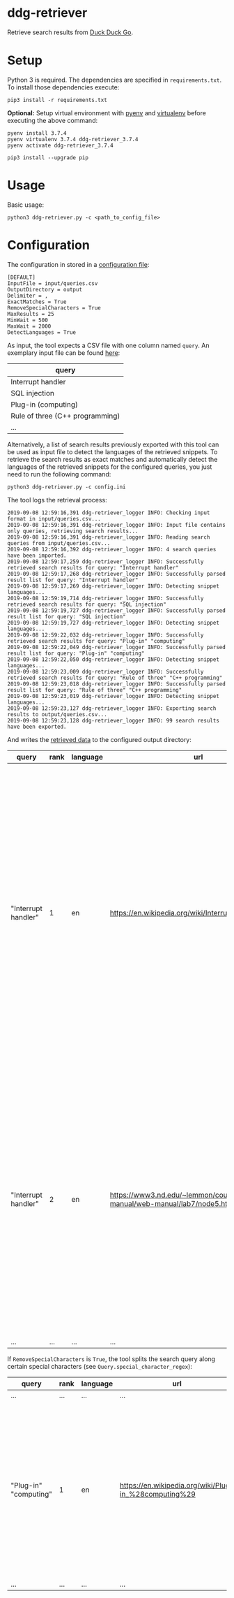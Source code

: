 # ddg-retriever

Retrieve search results from [Duck Duck Go](https://duckduckgo.com/).

# Setup

Python 3 is required. The dependencies are specified in `requirements.txt`.
To install those dependencies execute:

    pip3 install -r requirements.txt

**Optional:** Setup virtual environment with [pyenv](https://github.com/pyenv/pyenv) 
and [virtualenv](https://github.com/pyenv/pyenv-virtualenv) before executing the above command:

    pyenv install 3.7.4
    pyenv virtualenv 3.7.4 ddg-retriever_3.7.4
    pyenv activate ddg-retriever_3.7.4
    
    pip3 install --upgrade pip

# Usage

Basic usage:

    python3 ddg-retriever.py -c <path_to_config_file>

# Configuration

The configuration in stored in a [configuration file](config.ini):

    [DEFAULT]
    InputFile = input/queries.csv
    OutputDirectory = output
    Delimiter = ,
    ExactMatches = True
    RemoveSpecialCharacters = True
    MaxResults = 25
    MinWait = 500
    MaxWait = 2000
    DetectLanguages = True

As input, the tool expects a CSV file with one column named `query`.
An exemplary input file can be found [here](input/queries.csv):

| query |
|-------|
| Interrupt handler |
| SQL injection |
| Plug-in (computing) |
| Rule of three (C++ programming) |
| ...   |

Alternatively, a list of search results previously exported with this tool can be used as input file to detect the
languages of the retrieved snippets.
To retrieve the search results as exact matches and automatically detect the languages of the retrieved snippets
for the configured queries, you just need to run the following command:

    python3 ddg-retriever.py -c config.ini

The tool logs the retrieval process:

    2019-09-08 12:59:16,391 ddg-retriever_logger INFO: Checking input format in input/queries.csv...
    2019-09-08 12:59:16,391 ddg-retriever_logger INFO: Input file contains only queries, retrieving search results...
    2019-09-08 12:59:16,391 ddg-retriever_logger INFO: Reading search queries from input/queries.csv...
    2019-09-08 12:59:16,392 ddg-retriever_logger INFO: 4 search queries have been imported.
    2019-09-08 12:59:17,259 ddg-retriever_logger INFO: Successfully retrieved search results for query: "Interrupt handler"
    2019-09-08 12:59:17,268 ddg-retriever_logger INFO: Successfully parsed result list for query: "Interrupt handler"
    2019-09-08 12:59:17,269 ddg-retriever_logger INFO: Detecting snippet languages...
    2019-09-08 12:59:19,714 ddg-retriever_logger INFO: Successfully retrieved search results for query: "SQL injection"
    2019-09-08 12:59:19,727 ddg-retriever_logger INFO: Successfully parsed result list for query: "SQL injection"
    2019-09-08 12:59:19,727 ddg-retriever_logger INFO: Detecting snippet languages...
    2019-09-08 12:59:22,032 ddg-retriever_logger INFO: Successfully retrieved search results for query: "Plug-in" "computing"
    2019-09-08 12:59:22,049 ddg-retriever_logger INFO: Successfully parsed result list for query: "Plug-in" "computing"
    2019-09-08 12:59:22,050 ddg-retriever_logger INFO: Detecting snippet languages...
    2019-09-08 12:59:23,009 ddg-retriever_logger INFO: Successfully retrieved search results for query: "Rule of three" "C++ programming"
    2019-09-08 12:59:23,018 ddg-retriever_logger INFO: Successfully parsed result list for query: "Rule of three" "C++ programming"
    2019-09-08 12:59:23,019 ddg-retriever_logger INFO: Detecting snippet languages...
    2019-09-08 12:59:23,127 ddg-retriever_logger INFO: Exporting search results to output/queries.csv...
    2019-09-08 12:59:23,128 ddg-retriever_logger INFO: 99 search results have been exported.

And writes the [retrieved data](output/queries.csv) to the configured output directory:

| query               | rank | language | url                                                                             | title                         | snippet                                                                                                                                                                                                                                                                                                                                                                                                     |
|---------------------|------|----------|---------------------------------------------------------------------------------|-------------------------------|-------------------------------------------------------------------------------------------------------------------------------------------------------------------------------------------------------------------------------------------------------------------------------------------------------------------------------------------------------------------------------------------------------------|
| "Interrupt handler" |   1  | en       | https://en.wikipedia.org/wiki/Interrupt_handler                                 | Interrupt handler - Wikipedia | In computer systems programming, an interrupt handler, also known as an interrupt service routine or ISR, is a special block of code associated with a specific interrupt condition. Interrupt handlers are initiated by hardware interrupts, software interrupt instructions, or software exceptions, and are used for implementing device drivers or transitions between protected modes of operation ... |
| "Interrupt handler" |   2  | en       | https://www3.nd.edu/~lemmon/courses/ee224/web-manual/web-manual/lab7/node5.html | What is an Interrupt Handler? | What is an Interrupt Handler? Let's consider a program that the MicroStamp11 is executing. A program is a list of instructions that the micro-controller executes in a sequential manner. A hardware event is something special that happens in the micro-controller's hardware. An example of such an event is the RESET that occurs when pin 9 on the ...                                                 |
| ...                 | ...  | ...      | ...                                                                             | ...                           | ...                                                                                                                                                                                                                                                                                                                                                                                                         |

If `RemoveSpecialCharacters` is `True`, the tool splits the search query along certain special characters (see `Query.special_character_regex`):

| query                 | rank | language | url                                                                             | title                           | snippet                                                                                                                                                                                                                                                                                                                                                                                                  |
|-----------------------|------|----------|---------------------------------------------------------------------------------|---------------------------------|----------------------------------------------------------------------------------------------------------------------------------------------------------------------------------------------------------------------------------------------------------------------------------------------------------------------------------------------------------------------------------------------------------|
| ...                   | ...  | ...      | ...                                                                             | ...                             | ...                                                                                                                                                                                                                                                                                                                                                                                                      |
| "Plug-in" "computing" | 1    | en       | https://en.wikipedia.org/wiki/Plug-in_%28computing%29                           | Plug-in (computing) - Wikipedia | In computing, a plug-in (or plugin, add-in, addin, add-on, or addon) is a software component that adds a specific feature to an existing computer program. When a program supports plug-ins, it enables customization.                                                                                                                                                                                   |
| ...                   | ...  | ...      | ...                                                                             | ...                             | ...                                                                                                                                                                                                                                                                                                                                                                                                      |
